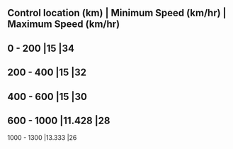 Control location (km) | Minimum Speed (km/hr) | Maximum Speed (km/hr)
---------------------------------------------------------------------
0 - 200               |15                     |34
---------------------------------------------------------------------
200 - 400             |15                     |32
---------------------------------------------------------------------
400 - 600             |15                     |30
---------------------------------------------------------------------
600 - 1000            |11.428                 |28
---------------------------------------------------------------------
1000 - 1300           |13.333                 |26
